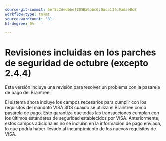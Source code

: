 ```yaml
---
source-git-commit: 5ef5c2dedbbef2858a6bbc6c0aca13fd9adae0c8
workflow-type: tm+mt
source-wordcount: '81'
ht-degree: 0%

---
```

# Revisiones incluidas en los parches de seguridad de octubre (excepto 2.4.4)

Esta versión incluye una revisión para resolver un problema con la pasarela de pago del Braintree.

El sistema ahora incluye los campos necesarios para cumplir con los requisitos del mandato VISA 3DS cuando se utiliza el Braintree como pasarela de pago. Esto garantiza que todas las transacciones cumplan con los últimos estándares de seguridad establecidos por VISA. Anteriormente, estos campos adicionales no se incluían en la información de pago enviada, lo que podría haber llevado al incumplimiento de los nuevos requisitos de VISA.

<!--
BUNDLE-3360
-->